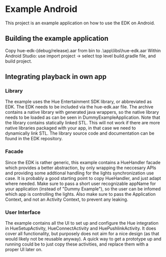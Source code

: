 # Example Android
This project is an example application on how to use the EDK on Android.

## Building the example application
Copy hue-edk-(debug/release).aar from bin to .\app\libs\hue-edk.aar
Within Android Studio: use import project -> select top level build.gradle file, and build project.

## Integrating playback in own app
### Library
The example uses the Hue Entertainment SDK library, or abbreviated as EDK.
The EDK needs to be included via the hue-edk.aar file. The archive contains a native library with generated java wrappers, so the native library needs to be loaded as can be seen in DummyExampleApplication.
Note that the library contains statically linked STL. This will not work if there are more native libraries packaged with your app, in that case we need to dynamically link STL.
The library source code and documentation can be found in the EDK repository.

### Facade
Since the EDK is rather generic, this example contains a HueHandler facade which provides a better abstraction, by only wrapping the neccesary APIs and providing some addtional handling for the lights synchronization use case.
It is probably a good starting point to copy HueHandler, and just adapt where needed.
Make sure to pass a short user recognizable appName for your application (instead of "Dummy Example"), so the user can be infomed which app is controlling the lights.
Also make sure to pass the Application Context, and not an Activity Context, to prevent any leaking.

### User Interface
The example contains all the UI to set up and configure the Hue integration in HueSetupActivity, HueConnectActivity and HuePushlinkActivity.
It does cover all functionality, but purposely does not aim for a nice design (as that would likely not be reusable anyway).
A quick way to get a prototype up and running could be to just copy these activities, and replace them with a proper UI later on.
